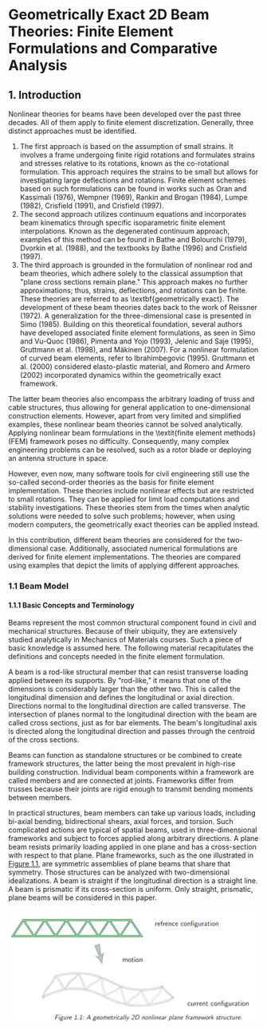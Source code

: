 #  Geometrically Exact 2D Beam Theories: Finite Element Formulations and Comparative Analysis
## 1. Introduction
Nonlinear theories for beams have been developed over the past three decades. All of them apply to finite element discretization. Generally, three distinct approaches must be identified.

1. The first approach is based on the assumption of small strains. It involves a frame undergoing finite rigid rotations and formulates strains and stresses relative to its rotations, known as the co-rotational formulation. This approach requires the strains to be small but allows for investigating large deflections and rotations. Finite element schemes based on such formulations can be found in works such as Oran and Kassimali (1976), Wempner (1969), Rankin and Brogan (1984), Lumpe (1982), Crisfield (1991), and Crisfield (1997).
 2. The second approach utilizes continuum equations and incorporates beam kinematics through specific isoparametric finite element interpolations. Known as the degenerated continuum approach, examples of this method can be found in Bathe and Bolourchi (1979), Dvorkin et al. (1988), and the textbooks by Bathe (1996) and Crisfield (1997).
 3.  The third approach is grounded in the formulation of nonlinear rod and beam theories, which adhere solely to the classical assumption that "plane cross sections remain plane." This approach makes no further approximations; thus, strains, deflections, and rotations can be finite. These theories are referred to as \textbf{geometrically exact}. The development of these beam theories dates back to the work of Reissner (1972). A generalization for the three-dimensional case is presented in Simo (1985). Building on this theoretical foundation, several authors have developed associated finite element formulations, as seen in Simo and Vu-Quoc (1986), Pimenta and Yojo (1993), Jelenic and Saje (1995), Gruttmann et al. (1998), and Mäkinen (2007). For a nonlinear formulation of curved beam elements, refer to Ibrahimbegovic (1995). Gruttmann et al. (2000) considered elasto-plastic material, and Romero and Armero (2002) incorporated dynamics within the geometrically exact framework.

The latter beam theories also encompass the arbitrary loading of truss and cable structures, thus allowing for general application to one-dimensional construction elements. However, apart from very limited and simplified examples, these nonlinear beam theories cannot be solved analytically. Applying nonlinear beam formulations in the \textit{finite element methods} (FEM) framework poses no difficulty. Consequently, many complex engineering problems can be resolved, such as a rotor blade or deploying an antenna structure in space.

However, even now, many software tools for civil engineering still use the so-called second-order theories as the basis for finite element implementation. These theories include nonlinear effects but are restricted to small rotations. They can be applied for limit load computations and stability investigations. These theories stem from the times when analytic solutions were needed to solve such problems; however, when using modern computers, the geometrically exact theories can be applied instead.

In this contribution, different beam theories are considered for the two-dimensional case. Additionally, associated numerical formulations are derived for finite element implementations. The theories are compared using examples that depict the limits of applying different approaches.

### 1.1 Beam Model
#### 1.1.1 Basic Concepts and Terminology
Beams represent the most common structural component found in civil and mechanical structures. Because of their ubiquity, they are extensively studied analytically in Mechanics
of Materials courses. Such a piece of basic knowledge is assumed here. The following material recapitulates the definitions and concepts needed in the finite element formulation.

A beam is a rod-like structural member that can resist transverse loading applied between its supports. By “rod-like,” it means that one of the dimensions is considerably larger than the other two. This is called the longitudinal dimension and defines the longitudinal or axial direction. Directions normal to the longitudinal direction are called transverse. The intersection of planes normal to the longitudinal direction with the beam are called cross sections, just as for bar elements. The beam's longitudinal axis is directed along the longitudinal direction and passes through the centroid of the cross sections.

Beams can function as standalone structures or be combined to create framework structures, the latter being the most prevalent in high-rise building construction. Individual beam components within a framework are called members and are connected at joints. Frameworks differ from trusses because their joints are rigid enough to transmit bending moments between members.

In practical structures, beam members can take up various loads, including bi-axial bending, bidirectional shears, axial forces, and torsion. Such complicated actions are typical of spatial beams, used in three-dimensional frameworks and subject to forces applied along arbitrary directions. A plane beam resists primarily loading applied in one plane and has a cross-section with respect to that plane. Plane frameworks, such as the one illustrated in [Figure 1.1](#Figure1.1.png), are symmetric assemblies of plane beams that share that symmetry. Those structures can be analyzed with two-dimensional idealizations. A beam is straight if the longitudinal direction is a straight line. A beam is prismatic if its cross-section is uniform. Only straight, prismatic, plane beams will be considered in this paper.

![Figure 1.1](figs/Figure1.1.png)
